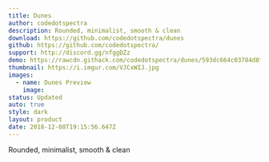 ```yaml
---
title: Dunes
author: codedotspectra
description: Rounded, minimalist, smooth & clean
download: https://github.com/codedotspectra/dunes
github: https://github.com/codedotspectra/
support: http://discord.gg/nfggDZz
demo: https://rawcdn.githack.com/codedotspectra/dunes/593dc664c03784d8f50565c976ff8206154ad8c0/dunes.theme.css
thumbnail: https://i.imgur.com/VJCxWIJ.jpg
images:
  - name: Dunes Preview
    image:
status: Updated
auto: true
style: dark
layout: product
date: 2018-12-08T19:15:56.647Z
---
```

Rounded, minimalist, smooth & clean